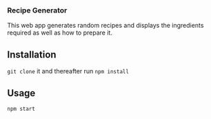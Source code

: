 ### Recipe Generator
This web app generates random recipes and displays the ingredients required as well as how to prepare it.


## Installation
 ```git clone``` it and thereafter run ```npm install```

## Usage
```npm start``` 
